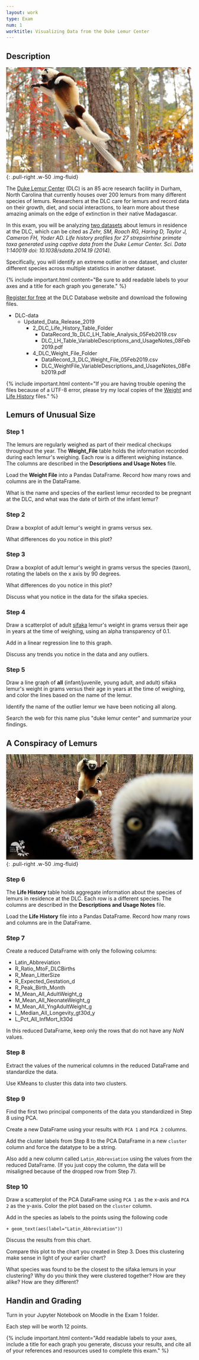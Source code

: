 ```yaml
---
layout: work
type: Exam
num: 1
worktitle: Visualizing Data from the Duke Lemur Center
---
```


## Description

![Leaping Sifaka from DLC](../assets/images/leaping.jpg){: .pull-right .w-50 .img-fluid}

The [Duke Lemur Center](https://lemur.duke.edu/) (DLC)
is an 85 acre research facility in Durham, North Carolina
that currently houses over 200 lemurs from many different
species of lemurs. Researchers at the DLC care for
lemurs and record data on their growth, diet, and
social interactions, to learn more about these amazing
animals on the edge of extinction in their native Madagascar.

In this exam, you will be analyzing
[two datasets](https://lemur.duke.edu/duke-lemur-center-database/)
about lemurs in residence at the DLC, which can be cited as
*Zehr, SM, Roach RG, Haring D, Taylor J, Cameron FH, Yoder AD. Life history profiles for 27 strepsirrhine primate taxa generated using captive data from the Duke Lemur Center. Sci. Data 1:140019 doi: 10.1038/sdata.2014.19 (2014).*

Specifically, you
will identify an extreme outlier in one dataset, and cluster
different species across multiple statistics in another dataset.

{% include important.html content="Be sure to add readable labels to your axes and a title for
each graph you generate." %}

[Register for free](https://duke.qualtrics.com/jfe/form/SV_cZMTHoHiAljNGXX?Q_JFE=qdg)
at the DLC Database website and download
the following files.
* DLC-data
  * Updated_Data_Release_2019
    * 2_DLC_Life_History_Table_Folder
      * DataRecord_1b_DLC_LH_Table_Analysis_05Feb2019.csv
      * DLC_LH_Table_VariableDescriptions_and_UsageNotes_08Feb2019.pdf
    * 4_DLC_Weight_File_Folder
      * DataRecord_3_DLC_Weight_File_05Feb2019.csv
      * DLC_WeightFile_VariableDescriptions_and_UsageNotes_08Feb2019.pdf

{% include important.html content="If you are having trouble opening the files because of a UTF-8 error, please try my local copies of the
[Weight]({{site.baseurl}}/assets/data/DataRecord_3_DLC_Weight_File_05Feb2019) and [Life History]({{site.baseurl}}/assets/data/DataRecord_1b_DLC_LH_Table_Analysis_05Feb2019) files." %}

## Lemurs of Unusual Size

### Step 1

The lemurs are regularly weighed as part of their medical
checkups throughout the year. The **Weight_File** table
holds the information recorded during
each lemur's weighing. Each row is a different
weighing instance. The columns are described in the
**Descriptions and Usage Notes** file.

Load the **Weight File** into a Pandas DataFrame. Record how many
rows and columns are in the DataFrame.

What is the name and species of the earliest lemur recorded to be pregnant at the DLC, and what was the date of birth of the infant lemur?

### Step 2

Draw a boxplot of adult lemur's weight in grams versus sex.

What
differences do you notice in this plot?

### Step 3

Draw a boxplot of adult lemur's weight in grams versus the species
(taxon), rotating the labels on the x axis by 90 degrees.

What
differences do you notice in this plot?

Discuss what you notice in
the data for the sifaka species.

### Step 4

Draw a scatterplot of adult
[sifaka](https://en.wikipedia.org/wiki/Sifaka) lemur's weight in
grams versus their age in years at the time of weighing, using an alpha
transparency of 0.1.

Add in a linear regression line to this graph.

Discuss any trends you notice in the data and any outliers.

### Step 5

Draw a line graph of **all** (infant/juvenile,
young adult, and adult) sifaka lemur's weight
in grams versus their age in years at the time of
weighing, and color the lines based on the name of the lemur.

Identify the name of the outlier lemur we have been
noticing all along.

Search the web for this name
plus "duke lemur center" and summarize your findings.

## A Conspiracy of Lemurs

![Sifaka Selfie from DLC](../assets/images/sifakas.jpg){: .pull-right .w-50 .img-fluid}

### Step 6

The **Life History** table holds aggregate information about the
species of lemurs in residence at the DLC. Each row is a different
species. The columns are described in the
**Descriptions and Usage Notes** file.

Load the **Life History** file into a Pandas DataFrame. Record how many
rows and columns are in the DataFrame.

### Step 7

Create a reduced DataFrame with only the following columns:

* Latin_Abbreviation
* R_Ratio_MtoF_DLCBirths
* R_Mean_LitterSize
* R_Expected_Gestation_d
* R_Peak_Birth_Month
* M_Mean_All_AdultWeight_g
* M_Mean_All_NeonateWeight_g
* M_Mean_All_YngAdultWeight_g
* L_Median_All_Longevity_gt30d_y
* L_Pct_All_InfMort_lt30d

In this reduced DataFrame, keep only the rows that do
not have any *NaN* values.

### Step 8

Extract the values of the numerical columns in the reduced DataFrame
and standardize the data.

Use KMeans to cluster this data into two clusters.

### Step 9

Find the first two principal components of the data you
standardized in Step 8 using PCA.

Create a new DataFrame using your results with `PCA 1` and `PCA 2` columns.

Add the cluster labels from Step 8 to the
PCA DataFrame in a new `cluster` column and
force the datatype to be a string.

Also add a new column called `Latin_Abbreviation` using
the values from the reduced DataFrame. (If you just copy the
column, the data will be misaligned because of the dropped row
from Step 7).

### Step 10

Draw a scatterplot of the PCA DataFrame using `PCA 1`
as the x-axis and `PCA 2` as the y-axis. Color the plot
based on the `cluster` column.

Add in the species as labels to the points using the following code

    + geom_text(aes(label="Latin_Abbreviation"))

Discuss the results from this chart.

Compare this plot to the chart you created in Step 3. Does this
clustering make sense in light of your earlier chart?

What species was found to be the closest to the sifaka lemurs
in your clustering? Why do you think they were
clustered together? How are they alike? How are they different?

## Handin and Grading

Turn in your Jupyter Notebook on Moodle in the Exam 1 folder.

Each step will be worth 12 points.

{% include important.html content="Add readable labels to your axes,
include a title for each graph you generate, discuss your results,
and cite all of your references and resources used to complete
this exam." %}
